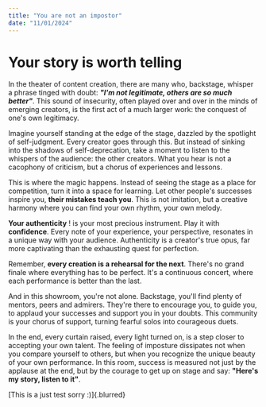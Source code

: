 ```yaml
---
title: "You are not an impostor"
date: "11/01/2024"
---
```


# Your story is worth telling

In the theater of content creation, there are many who, backstage, whisper a phrase tinged with doubt: **_"I'm not legitimate, others are so much better"_**. This sound of insecurity, often played over and over in the minds of emerging creators, is the first act of a much larger work: the conquest of one's own legitimacy.

Imagine yourself standing at the edge of the stage, dazzled by the spotlight of self-judgment. Every creator goes through this. But instead of sinking into the shadows of self-deprecation, take a moment to listen to the whispers of the audience: the other creators. What you hear is not a cacophony of criticism, but a chorus of experiences and lessons.

This is where the magic happens. Instead of seeing the stage as a place for competition, turn it into a space for learning. Let other people's successes inspire you, **their mistakes teach you**. This is not imitation, but a creative harmony where you can find your own rhythm, your own melody.

**Your authenticity** ! is your most precious instrument. Play it with **confidence**. Every note of your experience, your perspective, resonates in a unique way with your audience. Authenticity is a creator's true opus, far more captivating than the exhausting quest for perfection.

Remember, **every creation is a rehearsal for the next**. There's no grand finale where everything has to be perfect. It's a continuous concert, where each performance is better than the last.

And in this showroom, you're not alone. Backstage, you'll find plenty of mentors, peers and admirers. They're there to encourage you, to guide you, to applaud your successes and support you in your doubts. This community is your chorus of support, turning fearful solos into courageous duets.

In the end, every curtain raised, every light turned on, is a step closer to accepting your own talent. The feeling of imposture dissipates not when you compare yourself to others, but when you recognize the unique beauty of your own performance. In this room, success is measured not just by the applause at the end, but by the courage to get up on stage and say: **"Here's my story, listen to it"**.

[This is a just test sorry :)]{.blurred}
